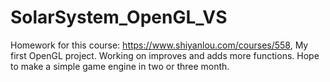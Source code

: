 # SolarSystem_OpenGL_VS
Homework for this course: https://www.shiyanlou.com/courses/558, My first OpenGL project. Working on improves and adds more functions. Hope to make a simple game engine in two or three month.
